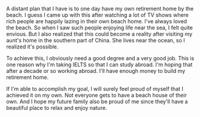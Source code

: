 A distant plan that I have is to one day have my own retirement home by the beach. I guess I came up with this after watching a lot of TV shows where rich people are happily lazing in their own beach home. I've always loved the beach. So when I saw such people enjoying life near the sea, I felt quite envious. But I also realized that this could become a reality after visiting my aunt's home in the southern part of China. She lives near the ocean, so I realized it's possible.

To achieve this, I obviously need a good degree and a very good job. This is one reason why I'm taking IELTS  so that I can study abroad. I'm hoping that after a decade or so working abroad. I'll have enough money to build my retirement home.

If I'm able to accomplish my goal, I will surely feel proud of myself that I achieved it on my own. Not everyone gets to have a beach house of their own. And I hope my future family also be proud of me since they'll have a beautiful place to relax and enjoy nature.